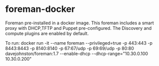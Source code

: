 # foreman-docker
Foreman pre-installed in a docker image.  This foreman includes a smart proxy with DHCP,TFTP and Puppet pre-configured.  The Discovery and compute plugins are enabled by default.

To run:
    docker run -it --name foreman --privileged=true -p 443:443 -p 8443:8443 -p 8140:8140 -p 67:67/udp -p 69:69/udp -p 80:80 davejohnston/foreman:1.7 --enable-dhcp --dhcp-range="10.30.0.100 10.30.0.200"
